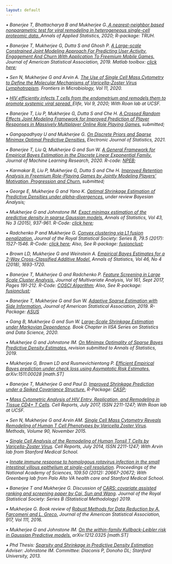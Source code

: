 ```yaml
---
layout: default
---
```


_&#8226; Banerjee T, Bhattacharya B and Mukherjee G.<a href='https://arxiv.org/pdf/2003.02937.pdf'> <em>A nearest-neighbor based nonparametric test for viral remodeling in heterogeneous single-cell proteomic data. </em></a> Annals of Applied Statistics, 2020; R-package: TRUH._

_&#8226; Banerjee T, Mukherjee G, Dutta S and Ghosh P. <a href='https://www.tandfonline.com/doi/ref/10.1080/01621459.2019.1611584'><em>A Large-scale Constrained Joint Modeling Approach For Predicting User Activity, Engagement And Churn With Application To Freemium Mobile Games.</em></a> Journal of American Statistical Association, 2019. Matlab toolbox: <a href='https://gmukherjee.github.io/Software/2018-12-31-cezij/'><em>click here</em></a>;_

_&#8226; Sen N, Mukherjee G and Arvin A. <a href='https://doi.org/10.3389/fmicb.2020.01224'><em>The Use of Single Cell Mass Cytometry to Define the Molecular Mechanisms of Varicella-Zoster Virus Lymphotropism</em></a>. Frontiers in Microbiology, Vol 11, 2020._

_&#8226; <a href='https://elifesciences.org/articles/55487'><em>HIV efficiently infects T cells from the endometrium and remodels them to promote systemic viral spread. </em></a> Elife, Vol 9, 2020; With Roan lab at UCSF._

_&#8226; Banerjee T, Liu P, Mukherjee G, Dutta S and Che H. <a href=' '><em>A Crossed Random Effects Joint Modeling Framework for Improved Prediction of Player Responses in Massively Multiplayer Online Role Playing Games.</em></a> submitted;_

_&#8226; Gangopadhyay U and Mukherjee G. <a href="https://arxiv.org/pdf/1905.09451.pdf"><em>On Discrete Priors and Sparse Minimax Optimal Predictive Densities.</em></a> Electronic Journal of Statistics, 2021._ 

_&#8226; Banerjee T, Liu Q, Mukherjee G and Sun W. <a href='https://arxiv.org/pdf/1910.08997.pdf'><em>A General Framework for Empirical Bayes Estimation in the Discrete Linear Exponential Family. </em></a> Journal of Machine Learning Research, 2020. R-code:  <a href='https://gmukherjee.github.io/Software/2019-10-10-npeb/'><em>NPEB</em></a>;_


_&#8226; Karmakar B, Liu P, Mukherjee G, Dutta S and Che H. <a href=' '><em>Improved Retention Analysis in Freemium Role-Playing Games by Jointly Modeling Players’ Motivation, Progression and Churn.</em></a> submitted;_


_&#8226; George E, Mukherjee G and Yano K. <a href=""><em>Optimal Shrinkage Estimation of Predictive Densities under alpha–divergences.</em></a> under review Bayesian Analysis;_ 

_&#8226; Mukherjee G and Johnstone IM. <a href='https://arxiv.org/abs/1211.2071'><em>Exact minimax estimation of the predictive density in sparse Gaussian models.</em></a> Annals of Statistics, Vol 43, No 3 (2015), 937-961. R-Code: <a href='https://gmukherjee.github.io/Software/2014-01-31-pde/'><em>click here</em></a>;_

_&#8226; Radchenko P and Mukherjee G. <a href='https://arxiv.org/pdf/1412.0753.pdf'><em>Convex clustering via L1 fusion penalization.</em></a> Journal of the Royal Statistical Society: Series B, 79.5 (2017): 1527-1546. R-Code: 
  <a href='https://www.dropbox.com/sh/udjapvtjonod1xy/AABkaqWzXkYpQ-oVAp1Pb6X9a?dl=0'><em>click here</em></a>; Also, See R-package: <a href='https://gmukherjee.github.io/Software/2017-09-19-fusionclust/'><em>fusionclust</em></a>;_
   
_&#8226; Brown LD, Mukherjee G  and Weinstein  A. <a href='https://arxiv.org/pdf/1605.08466.pdf'><em>Empirical Bayes Estimates for a 2-Way Cross-Classified Additive Model.</em></a> Annals of Statistics, Vol 46, No 4 (2018), 1693-1720._

_&#8226; Banerjee T, Mukherjee G and Radchenko P. <a href='https://arxiv.org/pdf/1701.02857.pdf'><em>Feature Screening in Large Scale Cluster Analysis.</em></a> Journal of Multivariate Analysis, Vol 161, Sept 2017, Pages 191-212. R-Code: <a href='https://gmukherjee.github.io/Software/2017-01-10-cosci/'><em>COSCI Algorithm</em></a>; Also, See R-package: <a href='https://gmukherjee.github.io/Software/2017-09-19-fusionclust/'><em>fusionclust</em></a>;_ 

_&#8226; Banerjee T, Mukherjee G and Sun W. <a href='https://arxiv.org/pdf/1811.11930.pdf'> <em>Adaptive Sparse Estimation with Side Information.</em></a> Journal of American Statistical Association, 2019. R-Package: <a href='https://cran.r-project.org/web/packages/asus/index.html'><em>ASUS</em></a>_


_&#8226; Gang B, Mukherjee G and Sun W. <a href='https://arxiv.org/pdf/2003.01873.pdf'><em>Large-Scale Shrinkage Estimation under Markovian Dependence</em></a>. Book Chapter in IISA Series on Statistics and Data Science, 2020._

_&#8226; Mukherjee G and Johnstone IM. <a href='https://arxiv.org/pdf/1707.04380.pdf'><em>On Minimax Optimality of Sparse Bayes Predictive Density Estimates.</em></a> revision submitted to Annals of Statistics, 2019._

_&#8226; Mukherjee G, Brown LD and  Rusmevichientong P. <a href='https://arxiv.org/pdf/1511.00028.pdf'><em>Efficient Empirical Bayes prediction under check loss using Asymptotic Risk Estimates.</em></a> arXiv:1511.00028 [math.ST]_

_&#8226; Banerjee T, Mukherjee G and Paul D. <a href='https://www.dropbox.com/s/nj62dbw10dsx1e8/casp.pdf?dl=0'> <em>Improved Shrinkage Prediction under a Spiked Covariance
Structure.</em></a> R-Package: <a href='https://github.com/trambakbanerjee/casp#casp'><em>CASP</em></a>;_



_&#8226; <a href='http://www.cell.com/cell-reports/pdf/S2211-1247(17)30935-X.pdf'><em>Mass Cytometric Analysis of HIV Entry, Replication, and Remodeling in Tissue CD4+ T Cells</em></a>. Cell Reports, July 2017, ISSN 2211-1247; With Roan lab at UCSF._

_&#8226; Sen N, Mukherjee G and Arvin AM. <a href='https://pubmed.ncbi.nlm.nih.gov/26213183/'><em>Single Cell Mass Cytometry Reveals Remodeling of Human T Cell Phenotypes by Varicella Zoster Virus</em></a>. Methods, Volume 90, November 2015._

_&#8226; <a href='http://www.sciencedirect.com/science/article/pii/S2211124714004938'><em>Single Cell Analysis of the Remodeling of Human Tonsil T Cells by Varicella-Zoster Virus</em></a>. Cell Reports, July 2014, ISSN 2211-1247;  With Arvin lab from Stanford Medical School._

_&#8226; <a href='http://www.pnas.org/content/109/50/20667.abstract'><em>Innate immune response to homologous rotavirus infection in the small intestinal villous epithelium at single-cell resolution</em></a>. Proceedings of the National Academy of Sciences, 109.50 (2012): 20667-20672; With Greenberg lab from Palo Alto VA health care and Stanford Medical School._

_&#8226; Banerjee T and Mukherjee G. <em>Discussion </em> of <a href='https://www.rss.org.uk/Images/PDF/publications/2018/Cai-4-Dec-2018-1.pdf'>CARS: covariate assisted ranking and screening paper by Cai, Sun and Wang</a>. Journal of the Royal Statistical Society: Series B (Statistical Methodology) 2019._ 
 
_&#8226; Mukherjee G. <em>Book review</em> of <a href='https://www.taylorfrancis.com/books/9780429167966'>Robust Methods for Data Reduction by A. Farcomeni and L. Greco.</a> Journal of the American Statistical Association, 917, Vol 111, 2016._

_&#8226; Mukherjee G and Johnstone IM. <a href='https://arxiv.org/pdf/arXiv:1212.0325.pdf'><em>On the within-family Kullback-Leibler risk in Gaussian Predictive models.</em></a> arXiv:1212.0325 [math.ST]_
 
_&#8226; Phd Thesis: <a href='https://www.dropbox.com/s/y9m1dn9k1ko6jd3/gourab-thesis-augmented.pdf?dl=0'><em>Sparsity and Shrinkage in Predictive Density Estimation</em></a> Adviser: Johnstone IM. Committee: Diaconis P, Donoho DL; Stanford University, 2013._

